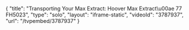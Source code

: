 {
    "title": "Transporting Your Max Extract: Hoover Max Extract\u00ae 77 FH5023",
    "type": "solo",
    "layout": "iframe-static",
    "videoId": "3787937",
    "url": "\/tvpembed\/3787937"
}